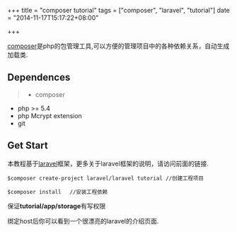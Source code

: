 +++
title = "composer tutorial"
tags = ["composer", "laravel", "tutorial"]
date = "2014-11-17T15:17:22+08:00"

+++

[composer](http://getcomposer.org)是php的包管理工具,可以方便的管理项目中的各种依赖关系，自动生成加载类.

<!--more-->

## Dependences
>+ composer
+ php >= 5.4
+ php Mcrypt extension
+ git

## Get Start

本教程基于[laravel](http://laravel.com)框架，更多关于laravel框架的说明，请访问前面的链接.

    $composer create-project laravel/laravel tutorial //创建工程项目

    $composer install 　//安装工程依赖

保证**tutorial/app/storage**有写权限

绑定host后你可以看到一个很漂亮的laravel的介绍页面.
